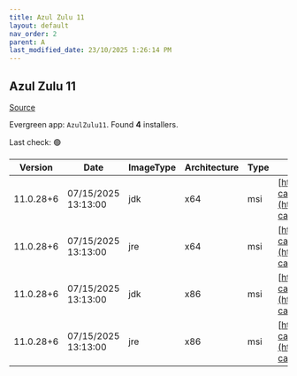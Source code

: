 ```yaml
---
title: Azul Zulu 11
layout: default
nav_order: 2
parent: A
last_modified_date: 23/10/2025 1:26:14 PM
---
```


## Azul Zulu 11

[Source](https://www.azul.com/downloads/#zulu)

Evergreen app: `AzulZulu11`. Found **4** installers.

Last check: 🟢

| Version   | Date                | ImageType | Architecture | Type | URI                                                                                                                                            |
| --------- | ------------------- | --------- | ------------ | ---- | ---------------------------------------------------------------------------------------------------------------------------------------------- |
| 11.0.28+6 | 07/15/2025 13:13:00 | jdk       | x64          | msi  | [https://cdn.azul.com/zulu/bin/zulu11.82.19-ca-jdk11.0.28-win_x64.msi](https://cdn.azul.com/zulu/bin/zulu11.82.19-ca-jdk11.0.28-win_x64.msi)   |
| 11.0.28+6 | 07/15/2025 13:13:00 | jre       | x64          | msi  | [https://cdn.azul.com/zulu/bin/zulu11.82.19-ca-jre11.0.28-win_x64.msi](https://cdn.azul.com/zulu/bin/zulu11.82.19-ca-jre11.0.28-win_x64.msi)   |
| 11.0.28+6 | 07/15/2025 13:13:00 | jdk       | x86          | msi  | [https://cdn.azul.com/zulu/bin/zulu11.82.19-ca-jdk11.0.28-win_i686.msi](https://cdn.azul.com/zulu/bin/zulu11.82.19-ca-jdk11.0.28-win_i686.msi) |
| 11.0.28+6 | 07/15/2025 13:13:00 | jre       | x86          | msi  | [https://cdn.azul.com/zulu/bin/zulu11.82.19-ca-jre11.0.28-win_i686.msi](https://cdn.azul.com/zulu/bin/zulu11.82.19-ca-jre11.0.28-win_i686.msi) |
